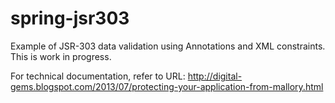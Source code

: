 spring-jsr303
=============

Example of JSR-303 data validation using Annotations and XML constraints.
This is work in progress.

For technical documentation, refer to URL:  http://digital-gems.blogspot.com/2013/07/protecting-your-application-from-mallory.html